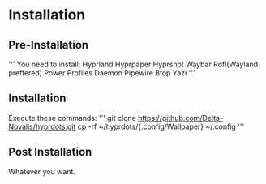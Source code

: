 # Installation
## Pre-Installation
'''
You need to install:
Hyprland
Hyprpaper
Hyprshot
Waybar
Rofi(Wayland preffered)
Power Profiles Daemon
Pipewire
Btop
Yazi
'''
## Installation
Execute these commands:
'''
git clone https://github.com/Delta-Novalis/hyprdots.git
cp -rf ~/hyprdots/{.config/Wallpaper} ~/.config
'''
## Post Installation
Whatever you want.
